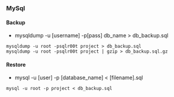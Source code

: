 ### MySql

#### Backup
- mysqldump -u [username] -p[pass] db_name > db_backup.sql
```
mysqldump -u root -psqlr00t project > db_backup.sql
mysqldump -u root -psqlr00t project | gzip > db_backup.sql.gz
```
#### Restore
- mysql -u [user] -p [database_name] < [filename].sql
```
mysql -u root -p project < db_backup.sql
```